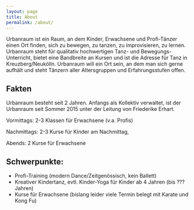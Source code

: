 ```yaml
---
layout: page
title: About
permalink: /about/
---
```


Urbanraum ist ein Raum, an dem Kinder, Erwachsene und Profi-Tänzer einen Ort finden, sich zu bewegen, zu tanzen, zu improvisieren, zu lernen. Urbanraum steht für qualitativ hochwertigen Tanz- und Bewegungs-Unterricht, bietet eine Bandbreite an Kursen und ist die Adresse für Tanz in Kreuzberg/Neukölln. Urbanraum will ein Ort sein, an dem man sich gerne aufhält und steht Tänzern aller Altersgruppen und Erfahrungsstufen offen.

## Fakten
Urbanraum besteht seit 2 Jahren. Anfangs als Kollektiv verwaltet, ist der Urbanraum seit Sommer 2015 unter der Leitung von Friederike Erhart.

Vormittags: 2-3 Klassen für Erwachsene (v.a. Profis)

Nachmittags: 2-3 Kurse für Kinder am Nachmittag, 

Abends: 2 Kurse für Erwachsene
 
## Schwerpunkte:
* Profi-Training (modern Dance/Zeitgenössisch, kein Ballett)
* Kreativer Kindertanz, evtl. Kinder-Yoga für Kinder ab 4 Jahren (bis ??? Jahren)
* Kurse für Erwachsene (bislang leider viele Termin belegt mit Karate und Kong Fu)